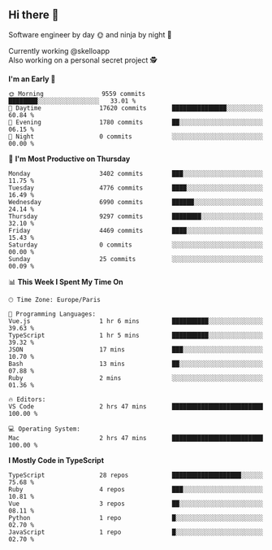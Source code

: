 ## Hi there 👋

Software engineer by day 🌞 and ninja by night 🌝

Currently working @skelloapp <br>
Also working on a personal secret project 🕵️

<!--START_SECTION:waka-->
**I'm an Early 🐤** 

```text
🌞 Morning                9559 commits        ████████░░░░░░░░░░░░░░░░░   33.01 % 
🌆 Daytime                17620 commits       ███████████████░░░░░░░░░░   60.84 % 
🌃 Evening                1780 commits        ██░░░░░░░░░░░░░░░░░░░░░░░   06.15 % 
🌙 Night                  0 commits           ░░░░░░░░░░░░░░░░░░░░░░░░░   00.00 % 
```
📅 **I'm Most Productive on Thursday** 

```text
Monday                   3402 commits        ███░░░░░░░░░░░░░░░░░░░░░░   11.75 % 
Tuesday                  4776 commits        ████░░░░░░░░░░░░░░░░░░░░░   16.49 % 
Wednesday                6990 commits        ██████░░░░░░░░░░░░░░░░░░░   24.14 % 
Thursday                 9297 commits        ████████░░░░░░░░░░░░░░░░░   32.10 % 
Friday                   4469 commits        ████░░░░░░░░░░░░░░░░░░░░░   15.43 % 
Saturday                 0 commits           ░░░░░░░░░░░░░░░░░░░░░░░░░   00.00 % 
Sunday                   25 commits          ░░░░░░░░░░░░░░░░░░░░░░░░░   00.09 % 
```


📊 **This Week I Spent My Time On** 

```text
🕑︎ Time Zone: Europe/Paris

💬 Programming Languages: 
Vue.js                   1 hr 6 mins         ██████████░░░░░░░░░░░░░░░   39.63 % 
TypeScript               1 hr 5 mins         ██████████░░░░░░░░░░░░░░░   39.32 % 
JSON                     17 mins             ███░░░░░░░░░░░░░░░░░░░░░░   10.70 % 
Bash                     13 mins             ██░░░░░░░░░░░░░░░░░░░░░░░   07.88 % 
Ruby                     2 mins              ░░░░░░░░░░░░░░░░░░░░░░░░░   01.36 % 

🔥 Editors: 
VS Code                  2 hrs 47 mins       █████████████████████████   100.00 % 

💻 Operating System: 
Mac                      2 hrs 47 mins       █████████████████████████   100.00 % 
```

**I Mostly Code in TypeScript** 

```text
TypeScript               28 repos            ███████████████████░░░░░░   75.68 % 
Ruby                     4 repos             ███░░░░░░░░░░░░░░░░░░░░░░   10.81 % 
Vue                      3 repos             ██░░░░░░░░░░░░░░░░░░░░░░░   08.11 % 
Python                   1 repo              █░░░░░░░░░░░░░░░░░░░░░░░░   02.70 % 
JavaScript               1 repo              █░░░░░░░░░░░░░░░░░░░░░░░░   02.70 % 
```




<!--END_SECTION:waka-->

<!--
**antoinelncl/antoinelncl** is a ✨ _special_ ✨ repository because its `README.md` (this file) appears on your GitHub profile.

Here are some ideas to get you started:

- 🔭 I’m currently working on ...
- 🌱 I’m currently learning ...
- 👯 I’m looking to collaborate on ...
- 🤔 I’m looking for help with ...
- 💬 Ask me about ...
- 📫 How to reach me: ...
- 😄 Pronouns: ...
- ⚡ Fun fact: ...
-->
